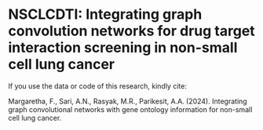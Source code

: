 # NSCLCDTI: Integrating graph convolution networks for drug target interaction screening in non-small cell lung cancer 

If you use the data or code of this research, kindly cite: 

Margaretha, F., Sari, A.N., Rasyak, M.R., Parikesit, A.A. (2024). Integrating graph convolutional networks with gene ontology information for non-small cell lung cancer.  

